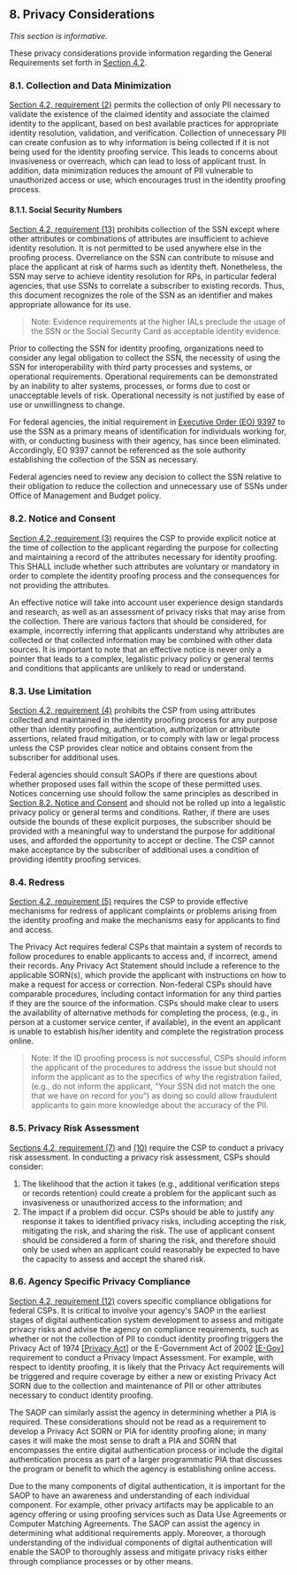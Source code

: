<a name="sec8"></a>

<div class="breaker"></div>

## <a name="privacy-section-header"></a> 8. Privacy Considerations

_This section is informative._

These privacy considerations provide information regarding the General Requirements set forth in [Section 4.2](#genProofReqs).

### 8.1. Collection and Data Minimization

[Section 4.2, requirement (2)](#4.2-r2) permits the collection of only PII necessary to validate the existence of the claimed identity and associate the claimed identity to the applicant, based on best available practices for appropriate identity resolution, validation, and verification. Collection of unnecessary PII can create confusion as to why information is being collected if it is not being used for the identity proofing service. This leads to concerns about invasiveness or overreach, which can lead to loss of applicant trust. In addition, data minimization reduces the amount of PII vulnerable to unauthorized access or use, which encourages trust in the identity proofing process.

#### 8.1.1. Social Security Numbers

[Section 4.2, requirement (13)](#4.2-r13) prohibits collection of the SSN except where other attributes or combinations of attributes are insufficient to achieve identity resolution. It is not permitted to be used anywhere else in the proofing process. Overreliance on the SSN can contribute to misuse and place the applicant at risk of harms such as identity theft. Nonetheless, the SSN may serve to achieve identity resolution for RPs, in particular federal agencies, that use SSNs to correlate a subscriber to existing records. Thus, this document recognizes the role of the SSN as an identifier and makes appropriate allowance for its use.
> Note: Evidence requirements at the higher IALs preclude the usage of the SSN or the Social Security Card as acceptable identity evidence.

Prior to collecting the SSN for identity proofing, organizations need to consider any legal obligation to collect the SSN, the necessity of using the SSN for interoperability with third party processes and systems, or operational requirements. Operational requirements can be demonstrated by an inability to alter systems, processes, or forms due to cost or unacceptable levels of risk. Operational necessity is not justified by ease of use or unwillingness to change.

For federal agencies, the initial requirement in [Executive Order (EO) 9397](#9397) to use the SSN as a primary means of identification for individuals working for, with, or conducting business with their agency, has since been eliminated. Accordingly, EO 9397 cannot be referenced as the sole authority establishing the collection of the SSN as necessary.

Federal agencies need to review any decision to collect the SSN relative to their obligation to reduce the collection and unnecessary use of SSNs under Office of Management and Budget policy.

### <a name="consent"></a>8.2. Notice and Consent

[Section 4.2, requirement (3)](#4.2-r3) requires the CSP to provide explicit notice at the time of collection to the applicant regarding the purpose for collecting and maintaining a record of the attributes necessary for identity proofing. This SHALL include whether such attributes are voluntary or mandatory in order to complete the identity proofing process and the consequences for not providing the attributes.

An effective notice will take into account user experience design standards and research, as well as an assessment of privacy risks that may arise from the collection. There are various factors that should be considered, for example, incorrectly inferring that applicants understand why attributes are collected or that collected information may be combined with other data sources. It is important to note that an effective notice is never only a pointer that leads to a complex, legalistic privacy policy or general terms and conditions that applicants are unlikely to read or understand.

### 8.3. Use Limitation

[Section 4.2, requirement (4)](#4.2-r4) prohibits the CSP from using attributes collected and maintained in the identity proofing process for any purpose other than identity proofing, authentication, authorization or attribute assertions, related fraud mitigation, or to comply with law or legal process unless the CSP provides clear notice and obtains consent from the subscriber for additional uses.

Federal agencies should consult SAOPs if there are questions about whether proposed uses fall within the scope of these permitted uses. Notices concerning use should follow the same principles as described in [Section 8.2. Notice and Consent](#consent) and should not be rolled up into a legalistic privacy policy or general terms and conditions. Rather, if there are uses outside the bounds of these explicit purposes, the subscriber should be provided with a meaningful way to understand the purpose for additional uses, and afforded the opportunity to accept or decline. The CSP cannot make acceptance by the subscriber of additional uses a condition of providing identity proofing services.

### 8.4. Redress

[Section 4.2, requirement (5)](#4.2-r5) requires the CSP to provide effective mechanisms for redress of applicant complaints or problems arising from the identity proofing and make the mechanisms easy for applicants to find and access.

The Privacy Act requires federal CSPs that maintain a system of records to follow procedures to enable applicants to access and, if incorrect, amend their records. Any Privacy Act Statement should include a reference to the applicable SORN(s), which provide the applicant with instructions on how to make a request for access or correction. Non-federal CSPs should have comparable procedures, including contact information for any third parties if they are the source of the information.
CSPs should make clear to users the availability of alternative methods for completing the process, (e.g., in person at a customer service center, if available), in the event an applicant is unable to establish his/her identity and complete the registration process online.

> Note:  If the ID proofing process is not successful, CSPs should inform the applicant of the procedures to address the issue but should not inform the applicant as to the specifics of why the registration failed, (e.g., do not inform the applicant, "Your SSN did not match the one that we have on record for you") as doing so could allow fraudulent applicants to gain more knowledge about the accuracy of the PII.

### 8.5. Privacy Risk Assessment

[Sections 4.2, requirement (7)](#4.2-r7) and [(10)](#gr13) require the CSP to conduct a privacy risk assessment. In conducting a privacy risk assessment, CSPs should consider:  

1. The likelihood that the action it takes (e.g., additional verification steps or records retention) could create a problem for the applicant such as invasiveness or unauthorized access to the information; and
2. The impact if a problem did occur. CSPs should be able to justify any response it takes to identified privacy risks, including accepting the risk, mitigating the risk, and sharing the risk. The use of applicant consent should be considered a form of sharing the risk, and therefore should only be used when an applicant could reasonably be expected to have the capacity to assess and accept the shared risk.

### 8.6. Agency Specific Privacy Compliance

[Section 4.2, requirement (12)](#4.2-r12) covers specific compliance obligations for federal CSPs. It is critical to involve your agency's SAOP in the earliest stages of digital authentication system development to assess and mitigate privacy risks and advise the agency on compliance requirements, such as whether or not the collection of PII to conduct identity proofing triggers the Privacy Act of 1974 [[Privacy Act]](#PrivacyAct) or the E-Government Act of 2002 [[E-Gov]](#E-Gov) requirement to conduct a Privacy Impact Assessment. For example, with respect to identity proofing, it is likely that the Privacy Act requirements will be triggered and require coverage by either a new or existing Privacy Act SORN due to the collection and maintenance of PII or other attributes necessary to conduct identity proofing.

The SAOP can similarly assist the agency in determining whether a PIA is required. These considerations should not be read as a requirement to develop a Privacy Act SORN or PIA for identity proofing alone; in many cases it will make the most sense to draft a PIA and SORN that encompasses the entire digital authentication process or include the digital authentication process as part of a larger programmatic PIA that discusses the program or benefit to which the agency is establishing online access.

Due to the many components of digital authentication, it is important for the SAOP to have an awareness and understanding of each individual component. For example, other privacy artifacts may be applicable to an agency offering or using proofing services such as Data Use Agreements or Computer Matching Agreements. The SAOP can assist the agency in determining what additional requirements apply. Moreover, a thorough understanding of the individual components of digital authentication will enable the SAOP to thoroughly assess and mitigate privacy risks either through compliance processes or by other means.
